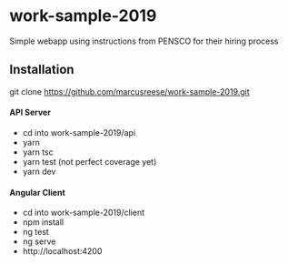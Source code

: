 # work-sample-2019
Simple webapp using instructions from PENSCO for their hiring process

## Installation
git clone https://github.com/marcusreese/work-sample-2019.git

#### API Server
* cd into work-sample-2019/api
* yarn
* yarn tsc
* yarn test (not perfect coverage yet)
* yarn dev

#### Angular Client
* cd into work-sample-2019/client
* npm install
* ng test
* ng serve
* http://localhost:4200


